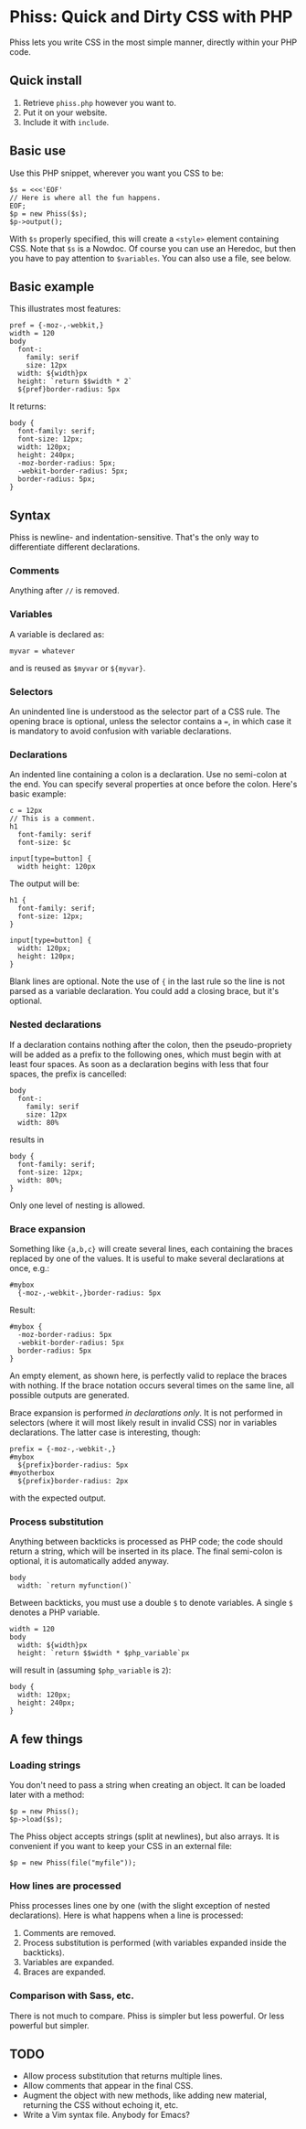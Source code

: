 # Phiss: Quick and Dirty CSS with PHP

Phiss lets you write CSS in the most simple manner, directly within
your PHP code.

## Quick install

1. Retrieve `phiss.php` however you want to.
2. Put it on your website.
3. Include it with `include`.

## Basic use

Use this PHP snippet, wherever you want you CSS to be:

```
$s = <<<'EOF'
// Here is where all the fun happens.
EOF;
$p = new Phiss($s);
$p->output();
```

With `$s` properly specified, this will create a `<style>` element
containing CSS. Note that `$s` is a Nowdoc. Of course you can use an
Heredoc, but then you have to pay attention to `$variables`. You can
also use a file, see below.

## Basic example

This illustrates most features:

```
pref = {-moz-,-webkit,}
width = 120
body
  font-:
    family: serif
    size: 12px
  width: ${width}px
  height: `return $$width * 2`
  ${pref}border-radius: 5px
```

It returns:

```
body {
  font-family: serif;
  font-size: 12px;
  width: 120px;
  height: 240px;
  -moz-border-radius: 5px;
  -webkit-border-radius: 5px;
  border-radius: 5px;
}
```
## Syntax

Phiss is newline- and indentation-sensitive. That's the only way to
differentiate different declarations.

### Comments
Anything after `//` is removed.

### Variables

A variable is declared as:

```
myvar = whatever
```

and is reused as `$myvar` or `${myvar}`.

### Selectors

An unindented line is understood as the selector part of a CSS rule.
The opening brace is optional, unless the selector contains a `=`, in
which case it is mandatory to avoid confusion with variable
declarations.

### Declarations
An indented line containing a colon is a declaration. Use no
semi-colon at the end. You can specify several properties at once
before the colon. Here's basic example:

```
c = 12px
// This is a comment.
h1
  font-family: serif
  font-size: $c

input[type=button] {
  width height: 120px
```

The output will be:

```
h1 {
  font-family: serif;
  font-size: 12px;
}

input[type=button] {
  width: 120px;
  height: 120px;
}
```

Blank lines are optional. Note the use of `{` in the last rule so the
line is not parsed as a variable declaration. You could add a closing
brace, but it's optional.

### Nested declarations

If a declaration contains nothing after the colon, then the
pseudo-propriety will be added as a prefix to the following ones,
which must begin with at least four spaces. As soon as a declaration
begins with less that four spaces, the prefix is cancelled:

```
body
  font-:
    family: serif
    size: 12px
  width: 80%
```

results in

```
body {
  font-family: serif;
  font-size: 12px;
  width: 80%;
}
```

Only one level of nesting is allowed.

### Brace expansion

Something like `{a,b,c}` will create several lines, each containing
the braces replaced by one of the values. It is useful to make several
declarations at once, e.g.:

```
#mybox
  {-moz-,-webkit-,}border-radius: 5px
```

Result:

```
#mybox {
  -moz-border-radius: 5px
  -webkit-border-radius: 5px
  border-radius: 5px
}
```

An empty element, as shown here, is perfectly valid to replace the
braces with nothing. If the brace notation occurs several times on the
same line, all possible outputs are generated.

Brace expansion is performed _in declarations only_. It is not
performed in selectors (where it will most likely result in invalid
CSS) nor in variables declarations. The latter case is interesting,
though:

```
prefix = {-moz-,-webkit-,}
#mybox
  ${prefix}border-radius: 5px
#myotherbox
  ${prefix}border-radius: 2px
```

with the expected output.

### Process substitution

Anything between backticks is processed as PHP code; the code should
return a string, which will be inserted in its place. The final
semi-colon is optional, it is automatically added anyway.

```
body
  width: `return myfunction()`
```

Between backticks, you must use a double `$` to denote variables.
A single `$` denotes a PHP variable.

```
width = 120
body
  width: ${width}px
  height: `return $$width * $php_variable`px
```

will result in (assuming `$php_variable` is `2`):

```
body {
  width: 120px;
  height: 240px;
}
```

## A few things

### Loading strings 

You don't need to pass a string when creating an object. It can be
loaded later with a method:

```
$p = new Phiss();
$p->load($s);
```

The Phiss object accepts strings (split at newlines), but also arrays.
It is convenient if you want to keep your CSS in an external file:

```
$p = new Phiss(file("myfile"));
```

### How lines are processed

Phiss processes lines one by one (with the slight exception of nested
declarations). Here is what happens when a line is processed:

1. Comments are removed.
2. Process substitution is performed (with variables expanded inside
   the backticks).
3. Variables are expanded.
4. Braces are expanded.

### Comparison with Sass, etc.

There is not much to compare. Phiss is simpler but less powerful. Or
less powerful but simpler.

## TODO

* Allow process substitution that returns multiple lines.
* Allow comments that appear in the final CSS.
* Augment the object with new methods, like adding new material,
  returning the CSS without echoing it, etc.
* Write a Vim syntax file. Anybody for Emacs?
